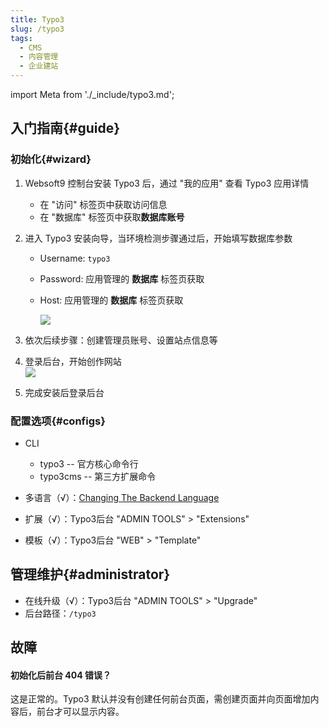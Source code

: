 ```yaml
---
title: Typo3
slug: /typo3
tags:
  - CMS
  - 内容管理
  - 企业建站
---
```


import Meta from './_include/typo3.md';

<Meta name="meta" />

## 入门指南{#guide}

### 初始化{#wizard}

1. Websoft9 控制台安装 Typo3 后，通过 "我的应用" 查看 Typo3 应用详情

   - 在 "访问" 标签页中获取访问信息
   - 在 "数据库" 标签页中获取**数据库账号** 

2. 进入 Typo3 安装向导，当环境检测步骤通过后，开始填写数据库参数

   - Username: `typo3`
   - Password: 应用管理的 **数据库** 标签页获取
   - Host:  应用管理的 **数据库** 标签页获取

     ![](./assets/typo3-installdb-websoft9.png)

2. 依次后续步骤：创建管理员账号、设置站点信息等

3. 登录后台，开始创作网站  
   ![](./assets/typo3-backend-websoft9.png)

4. 完成安装后登录后台

### 配置选项{#configs} 

- CLI
  * typo3 -- 官方核心命令行
  * typo3cms -- 第三方扩展命令

- 多语言（√）：[Changing The Backend Language](https://docs.typo3.org/m/typo3/tutorial-getting-started/main/en-us/Setup/BackendLanguages.html#backendlanguages)

- 扩展（√）：Typo3后台 "ADMIN TOOLS" > "Extensions"
- 模板（√）：Typo3后台 "WEB" > "Template"


## 管理维护{#administrator}

- 在线升级（√）：Typo3后台 "ADMIN TOOLS" > "Upgrade"
- 后台路径：`/typo3`

## 故障

#### 初始化后前台 404 错误？

这是正常的。Typo3 默认并没有创建任何前台页面，需创建页面并向页面增加内容后，前台才可以显示内容。  
